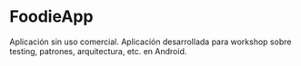 # FoodieApp
Aplicación sin uso comercial. 
Aplicación desarrollada para workshop sobre testing, patrones, arquitectura, etc. en Android.

